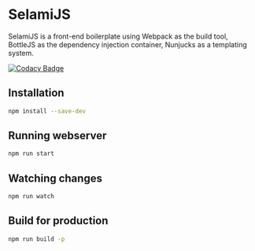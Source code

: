 # SelamiJS

SelamiJS is a front-end boilerplate using Webpack as the build tool, BottleJS as the dependency injection container, Nunjucks as a templating system. 

[![Codacy Badge](https://api.codacy.com/project/badge/Grade/0b3140e2b526449f96e596dd3ea39b5c)](https://www.codacy.com/app/mehmet/SelamiJS?utm_source=github.com&amp;utm_medium=referral&amp;utm_content=mkorkmaz/SelamiJS&amp;utm_campaign=Badge_Grade)

## Installation 
```bash
npm install --save-dev
```

## Running webserver
```bash
npm run start
```

## Watching changes
```bash
npm run watch
```
## Build for production
```bash
npm run build -p
```
